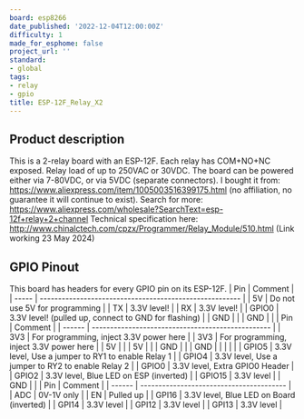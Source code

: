 ```yaml
---
board: esp8266
date_published: '2022-12-04T12:00:00Z'
difficulty: 1
made_for_esphome: false
project_url: ''
standard:
- global
tags:
- relay
- gpio
title: ESP-12F_Relay_X2
---
```


## Product description

This is a 2-relay board with an ESP-12F.
Each relay has COM+NO+NC exposed. Relay load of up to 250VAC or 30VDC.
The board can be powered either via 7-80VDC, or via 5VDC (separate connectors).
I bought it from: https://www.aliexpress.com/item/1005003516399175.html (no affiliation, no guarantee it will continue to exist).
Search for more: https://www.aliexpress.com/wholesale?SearchText=esp-12f+relay+2+channel
Technical specification here: http://www.chinalctech.com/cpzx/Programmer/Relay_Module/510.html (Link working 23 May 2024)

## GPIO Pinout

This board has headers for every GPIO pin on its ESP-12F.
| Pin   | Comment                                                 |
| ----- | ------------------------------------------------------- |
| 5V    | Do not use 5V for programming                           |
| TX    | 3.3V level!                                             |
| RX    | 3.3V level!                                             |
| GPIO0 | 3.3V level! (pulled up, connect to GND for flashing)    |
| GND   |                                                         |
| GND   |                                                         |
| Pin    | Comment                                           |
| ------ | ------------------------------------------------- |
| 3V3    | For programming, inject 3.3V power here           |
| 3V3    | For programming, inject 3.3V power here           |
| 5V     |                                                   |
| 5V     |                                                   |
| GND    |                                                   |
| GND    |                                                   |
|        |                                                   |
| GPIO5  | 3.3V level, Use a jumper to RY1 to enable Relay 1 |
| GPIO4  | 3.3V level, Use a jumper to RY2 to enable Relay 2 |
| GPIO0  | 3.3V level, Extra GPIO0 Header                    |
| GPIO2  | 3.3V level, Blue LED on ESP (inverted)            |
| GPIO15 | 3.3V level                                        |
| GND    |                                                   |
| Pin    | Comment                                  |
| ------ | ---------------------------------------- |
| ADC    | 0V-1V only                               |
| EN     | Pulled up                                |
| GPI16  | 3.3V level, Blue LED on Board (inverted) |
| GPI14  | 3.3V level                               |
| GPI12  | 3.3V level                               |
| GPI13  | 3.3V level                               |